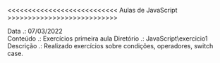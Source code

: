 <<<<<<<<<<<<<<<<<<<<<<<<<<< Aulas de JavaScript >>>>>>>>>>>>>>>>>>>>>>>>>>>

Data      .: 07/03/2022 <br/>
Conteúdo  .: Exercícios primeira aula
Diretório .: JavaScript\exercicio1
Descrição .: Realizado exercícios sobre condições, operadores, switch case.
